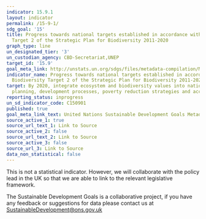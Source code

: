 ```yaml
---
indicator: 15.9.1
layout: indicator
permalink: /15-9-1/
sdg_goal: '15'
title: Progress towards national targets established in accordance with Aichi Biodiversity
  Target 2 of the Strategic Plan for Biodiversity 2011-2020
graph_type: line
un_designated_tier: '3'
un_custodian_agency: CBD-Secretariat,UNEP
target_id: '15.9'
goal_meta_link: http://unstats.un.org/sdgs/files/metadata-compilation/Metadata-Goal-15.pdf
indicator_name: Progress towards national targets established in accordance with Aichi
  Biodiversity Target 2 of the Strategic Plan for Biodiversity 2011-2020
target: By 2020, integrate ecosystem and biodiversity values into national and local
  planning, development processes, poverty reduction strategies and accounts
reporting_status: inprogress
un_sd_indicator_code: C150901
published: true
goal_meta_link_text: United Nations Sustainable Development Goals Metadata (pdf 456kB)
source_active_1: true
source_url_text_1: Link to Source
source_active_2: false
source_url_text_2: Link to Source
source_active_3: false
source_url_3: Link to Source
data_non_statistical: false
---
```



This is not a statistical indicator. However, we will collaborate with the policy lead in the UK so that we are able to link to the relevant legislative framework.

The Sustainable Development Goals is a collaborative project, if you have any feedback or suggestions for data please contact us at <SustainableDevelopment@ons.gov.uk>  

